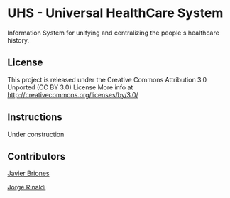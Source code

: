 # UHS - Universal HealthCare System 
Information System for unifying and centralizing the people's healthcare history. 

## License

This project is released under the Creative Commons Attribution 3.0 Unported (CC BY 3.0) License
More info at http://creativecommons.org/licenses/by/3.0/

## Instructions

Under construction

## Contributors
[Javier Briones](https://github.com/jvbriones)

[Jorge Rinaldi](https://github.com/m-rinaldi)
